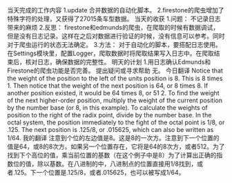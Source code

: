 当天完成的工作内容
1.update 合并数据的自动化脚本。
2.firestone的爬虫增加了特殊字符的处理，又获得了27015条车型数据。
当天的收获
1.问题： 不记录日志带来的麻烦
2.反思： firestone和edmunds的爬虫，在爬取的时候有数据调试，但是没有日志记录。这样在之后对数据进行验证的时候，没有信息可以参考。同时对于爬虫运行的状态无法确定。
3.方法： 对于自动化的脚本，要搭配日志使用。 在Settings模块里，配置Logger，爬取数据时将爬取结果写入日志中。在爬取结束后，核对日志，确保数据的完整性。
明天的计划
1.用日志确认Edmunds和Firestone的爬虫功能是否完善。
提出疑问或寻求帮助
无。
今日翻译
Notice that the weight of the position to the left of the units position is 8. This is 8 times 1. Then notice that the weight of the next position is 64, or 8 times 8. If another position existed, it would be 64 times 8, or 51 2. To find the weight of the next higher-order position, multiply the weight of the current position by the number base (or 8, in this example). To calculate the weights of position to the right of the radix point, divide by the number base. In the octal system, the position immediately to the fight of the octal point is 1/8, or .125. The next position is .125/8, or .015625, which can also be written as 1/64.
我的翻译
注意到个位的左边值是8。这是8的一次方。注意到下一个位置的值是64，或8的8次方。如果另一个位置存在，它将是64的8次方，或者512。为了找到下个高位的值，乘当前位置的基数（在这个例子中是8）为了计算出正确的指数位的值，除以基数。在八进制的中，八进制点的位置直接用1/8找到，或者.125。下一个位置是.125/8，或者.015625，也可以被写成1/64。
